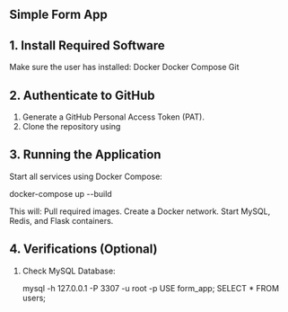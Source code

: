 ## Simple Form App

## 1. Install Required Software

Make sure the user has installed:
Docker
Docker Compose
Git

## 2. Authenticate to GitHub
1. Generate a GitHub Personal Access Token (PAT).
2. Clone the repository using
## 3. Running the Application
Start all services using Docker Compose:

docker-compose up --build

This will:
Pull required images.
Create a Docker network.
Start MySQL, Redis, and Flask containers.

## 4. Verifications (Optional)
1. Check MySQL Database:
   
    mysql -h 127.0.0.1 -P 3307 -u root -p
    USE form_app;
    SELECT * FROM users;
